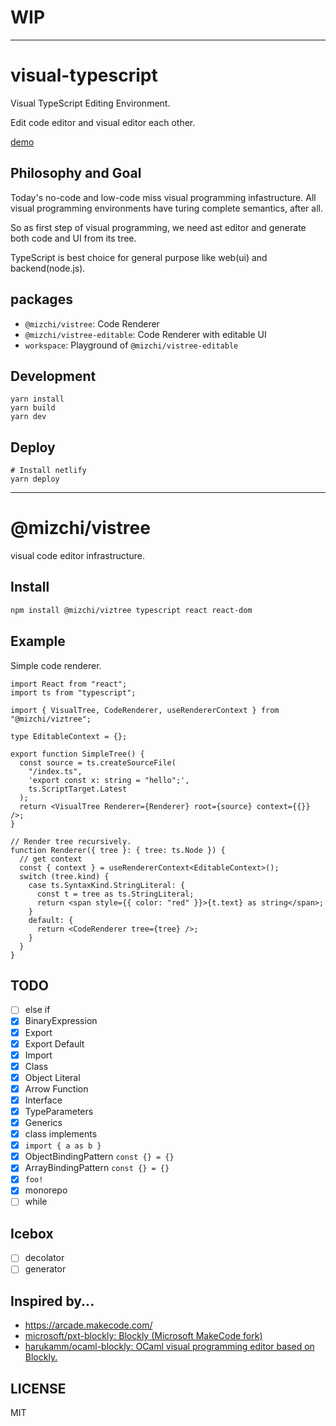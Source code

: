 # WIP

---
# visual-typescript

Visual TypeScript Editing Environment.

Edit code editor and visual editor each other.

[demo](https://zealous-almeida-959860.netlify.app)

## Philosophy and Goal

Today's no-code and low-code miss visual programming infastructure. All visual programming environments have turing complete semantics, after all.

So as first step of visual programming, we need ast editor and generate both code and UI from its tree.

TypeScript is best choice for general purpose like web(ui) and backend(node.js).

## packages

- `@mizchi/vistree`: Code Renderer
- `@mizchi/vistree-editable`: Code Renderer with editable UI
- `workspace`: Playground of `@mizchi/vistree-editable`

## Development

```
yarn install
yarn build
yarn dev
```

## Deploy

```
# Install netlify
yarn deploy
```

---

# @mizchi/vistree

visual code editor infrastructure.

## Install

```bash
npm install @mizchi/viztree typescript react react-dom
```

## Example

Simple code renderer.

```tsx
import React from "react";
import ts from "typescript";

import { VisualTree, CodeRenderer, useRendererContext } from "@mizchi/viztree";

type EditableContext = {};

export function SimpleTree() {
  const source = ts.createSourceFile(
    "/index.ts",
    'export const x: string = "hello";',
    ts.ScriptTarget.Latest
  );
  return <VisualTree Renderer={Renderer} root={source} context={{}} />;
}

// Render tree recursively.
function Renderer({ tree }: { tree: ts.Node }) {
  // get context
  const { context } = useRendererContext<EditableContext>();
  switch (tree.kind) {
    case ts.SyntaxKind.StringLiteral: {
      const t = tree as ts.StringLiteral;
      return <span style={{ color: "red" }}>{t.text} as string</span>;
    }
    default: {
      return <CodeRenderer tree={tree} />;
    }
  }
}
```

## TODO

- [ ] else if
- [x] BinaryExpression
- [x] Export
- [x] Export Default
- [x] Import
- [x] Class
- [x] Object Literal
- [x] Arrow Function
- [x] Interface
- [x] TypeParameters
- [x] Generics
- [x] class implements
- [x] `import { a as b }`
- [x] ObjectBindingPattern `const {} = {}`
- [x] ArrayBindingPattern `const {} = {}`
- [x] `foo!`
- [x] monorepo
- [ ] while

## Icebox

- [ ] decolator
- [ ] generator

## Inspired by...

- https://arcade.makecode.com/
- [microsoft/pxt\-blockly: Blockly \(Microsoft MakeCode fork\)](https://github.com/microsoft/pxt-blockly)
- [harukamm/ocaml\-blockly: OCaml visual programming editor based on Blockly\.](https://github.com/harukamm/ocaml-blockly)

## LICENSE

MIT
